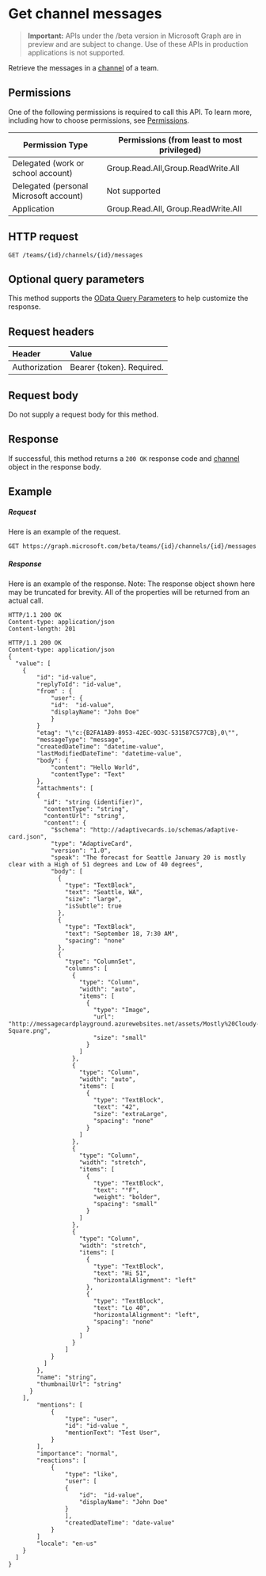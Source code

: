 # Get channel messages

> **Important:** APIs under the /beta version in Microsoft Graph are in preview and are subject to change. Use of these APIs in production applications is not supported.

Retrieve the messages in a [channel](../resources/channel.md) of a team.

## Permissions
One of the following permissions is required to call this API. To learn more, including how to choose permissions, see [Permissions](../../../concepts/permissions_reference.md).

|Permission Type|Permissions (from least to most privileged)|
|---------|-------------|
|Delegated (work or school account)|Group.Read.All,Group.ReadWrite.All|
|Delegated (personal Microsoft account)|Not supported|
|Application|Group.Read.All, Group.ReadWrite.All|

## HTTP request
<!-- { "blockType": "ignored" } -->
```http
GET /teams/{id}/channels/{id}/messages

```
## Optional query parameters
This method supports the [OData Query Parameters](http://developer.microsoft.com/en-us/graph/docs/overview/query_parameters) to help customize the response.
## Request headers
| Header       | Value |
|:---------------|:--------|
| Authorization  | Bearer {token}. Required.  |

## Request body
Do not supply a request body for this method.

## Response

If successful, this method returns a `200 OK` response code and [channel](../resources/channel.md) object in the response body.
## Example
##### Request
Here is an example of the request.
<!-- {
  "blockType": "request",
  "name": "get_channel"
}-->
```http
GET https://graph.microsoft.com/beta/teams/{id}/channels/{id}/messages
```
##### Response
Here is an example of the response. Note: The response object shown here may be truncated for brevity. All of the properties will be returned from an actual call.
<!-- {
  "blockType": "response",
  "truncated": true,
  "@odata.type": "microsoft.graph.channel"
} -->
```http
HTTP/1.1 200 OK
Content-type: application/json
Content-length: 201

HTTP/1.1 200 OK
Content-type: application/json
{
  "value": [
    {
        "id": "id-value",
        "replyToId": "id-value",
        "from" : {
            "user": { 
            "id":  "id-value",
            "displayName": "John Doe"
            }  
        }
        "etag": "\"c:{B2FA1AB9-8953-42EC-9D3C-531587C577CB},0\"",
        "messageType": "message",
        "createdDateTime": "datetime-value",
        "lastModifiedDateTime": "datetime-value",
        "body": {
            "content": "Hello World",
            "contentType": "Text"
        },
        "attachments": [
        {
          "id": "string (identifier)",
          "contentType": "string",
          "contentUrl": "string",
          "content": {
            "$schema": "http://adaptivecards.io/schemas/adaptive-card.json",
            "type": "AdaptiveCard",
            "version": "1.0",
            "speak": "The forecast for Seattle January 20 is mostly clear with a High of 51 degrees and Low of 40 degrees",
            "body": [
              {
                "type": "TextBlock",
                "text": "Seattle, WA",
                "size": "large",
                "isSubtle": true
              },
              {
                "type": "TextBlock",
                "text": "September 18, 7:30 AM",
                "spacing": "none"
              },
              {
                "type": "ColumnSet",
                "columns": [
                  {
                    "type": "Column",
                    "width": "auto",
                    "items": [
                      {
                        "type": "Image",
                        "url": "http://messagecardplayground.azurewebsites.net/assets/Mostly%20Cloudy-Square.png",
                        "size": "small"
                      }
                    ]
                  },
                  {
                    "type": "Column",
                    "width": "auto",
                    "items": [
                      {
                        "type": "TextBlock",
                        "text": "42",
                        "size": "extraLarge",
                        "spacing": "none"
                      }
                    ]
                  },
                  {
                    "type": "Column",
                    "width": "stretch",
                    "items": [
                      {
                        "type": "TextBlock",
                        "text": "°F",
                        "weight": "bolder",
                        "spacing": "small"
                      }
                    ]
                  },
                  {
                    "type": "Column",
                    "width": "stretch",
                    "items": [
                      {
                        "type": "TextBlock",
                        "text": "Hi 51",
                        "horizontalAlignment": "left"
                      },
                      {
                        "type": "TextBlock",
                        "text": "Lo 40",
                        "horizontalAlignment": "left",
                        "spacing": "none"
                      }
                    ]
                  }
                ]
            }
          ]
        },
        "name": "string",
        "thumbnailUrl": "string"
      }
    ],
        "mentions": [
            {
                "type": "user",
                "id": "id-value ",
                "mentionText": "Test User",
            }
        ],
        "importance": "normal",
        "reactions": [
            {
                "type": "like",
                "user": [
                { 
                    "id":  "id-value",
                    "displayName": "John Doe"
                }
                ],
                "createdDateTime": "date-value"
            }
        ]
        "locale": "en-us"
    }
  ]
}
```

<!-- uuid: 8fcb5dbc-d5aa-4681-8e31-b001d5168d79
2015-10-25 14:57:30 UTC -->
<!-- {
  "type": "#page.annotation",
  "description": "Get channel",
  "keywords": "",
  "section": "documentation",
  "tocPath": ""
}-->